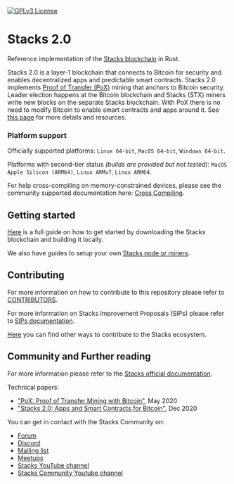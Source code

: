 [![GPLv3 License](https://img.shields.io/badge/License-GPL%20v3-yellow.svg)](https://opensource.org/licenses/)
# Stacks 2.0

Reference implementation of the [Stacks blockchain](https://github.com/stacks-network/stacks) in Rust.

Stacks 2.0 is a layer-1 blockchain that connects to Bitcoin for security and enables decentralized apps and predictable smart contracts. Stacks 2.0 implements [Proof of Transfer (PoX)](https://community.stacks.org/pox) mining that anchors to Bitcoin security. Leader election happens at the Bitcoin blockchain and Stacks (STX) miners write new blocks on the separate Stacks blockchain. With PoX there is no need to modify Bitcoin to enable smart contracts and apps around it. See [this page](https://github.com/stacks-network/stacks) for more details and resources.

### Platform support

Officially supported platforms: `Linux 64-bit`, `MacOS 64-bit`, `Windows 64-bit`.

Platforms with second-tier status _(builds are provided but not tested)_: `MacOS Apple Silicon (ARM64)`, `Linux ARMv7`, `Linux ARM64`.

For help cross-compiling on memory-constrained devices, please see the community supported documentation here: [Cross Compiling](https://github.com/dantrevino/cross-compiling-stacks-blockchain/blob/master/README.md).


## Getting started

[Here](http://docs.stacks.co/docs/blockchain/) is a full guide on how to get started by downloading the Stacks blockchain and building it locally.

We also have guides to setup your own [Stacks node or miners](https://docs.stacks.co/docs/nodes-and-miners/).

## Contributing

For more information on how to contribute to this repository please refer to [CONTRIBUTORS](CONTRIBUTORS.md).

For more information on Stacks Improvement Proposals (SIPs) please refer to [SIPs documentation](https://docs.stacks.co/docs/governance/sips).

[Here](https://docs.stacks.co/docs/contribute/) you can find other ways to contribute to the Stacks ecosystem. 

## Community and Further reading

For more information please refer to the [Stacks official documentation](https://docs.stacks.co/).

Technical papers:

- ["PoX: Proof of Transfer Mining with Bitcoin"](https://community.stacks.org/pox), May 2020
- ["Stacks 2.0: Apps and Smart Contracts for Bitcoin"](https://stacks.org/stacks), Dec 2020

You can get in contact with the Stacks Community on:

* [Forum](https://forum.stacks.org)
* [Discord](https://discord.com/invite/XYdRyhf)
* [Mailing list](https://newsletter.stacks.org/)
* [Meetups](https://www.meetup.com/topics/blockstack/)
* [Stacks YouTube channel](https://www.youtube.com/channel/UC3J2iHnyt2JtOvtGVf_jpHQ)
* [Stacks Community Youtube channel](https://www.youtube.com/channel/UCp7D42MyHXk4-J2TtF5I0Kg)